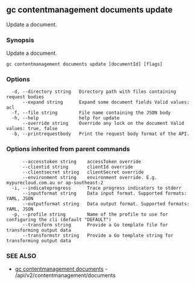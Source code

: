 ## gc contentmanagement documents update

Update a document.

### Synopsis

Update a document.

```
gc contentmanagement documents update [documentId] [flags]
```

### Options

```
  -d, --directory string   Directory path with files containing request bodies
      --expand string      Expand some document fields Valid values: acl
  -f, --file string        File name containing the JSON body
  -h, --help               help for update
      --override string    Override any lock on the document Valid values: true, false
  -b, --printrequestbody   Print the request body format of the API.
```

### Options inherited from parent commands

```
      --accesstoken string    accessToken override
      --clientid string       clientId override
      --clientsecret string   clientSecret override
      --environment string    environment override. E.g. mypurecloud.com.au or ap-southeast-2
  -i, --indicateprogress      Trace progress indicators to stderr
      --inputformat string    Data input format. Supported formats: YAML, JSON
      --outputformat string   Data output format. Supported formats: YAML, JSON
  -p, --profile string        Name of the profile to use for configuring the cli (default "DEFAULT")
      --transform string      Provide a Go template file for transforming output data
      --transformstr string   Provide a Go template string for transforming output data
```

### SEE ALSO

* [gc contentmanagement documents](gc_contentmanagement_documents.html)	 - /api/v2/contentmanagement/documents


